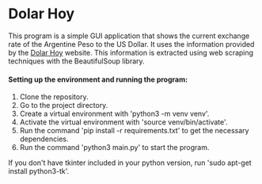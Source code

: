 # Dolar Hoy

This program is a simple GUI application that shows the current exchange rate of the Argentine Peso to the US Dollar. It uses the information provided by the [Dolar Hoy](https://www.dolarhoy.com/) website.
This information is extracted using web scraping techniques with the BeautifulSoup library.

#### Setting up the environment and running the program:

1. Clone the repository.
2. Go to the project directory.
2. Create a virtual environment with 'python3 -m venv venv'.
3. Activate the virtual environment with 'source venv/bin/activate'.
4. Run the command 'pip install -r requirements.txt' to get the necessary dependencies.
5. Run the command 'python3 main.py' to start the program.

If you don't have tkinter included in your python version, run 'sudo apt-get install python3-tk'.